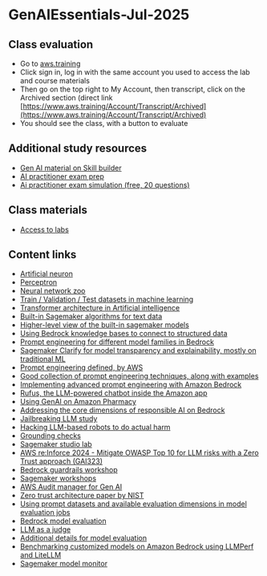 # GenAIEssentials-Jul-2025
## Class evaluation
- Go to [aws.training](https://www.aws.training/)
- Click sign in, log in with the same account you used to access the lab and course materials
- Then go on the top right to My Account, then transcript, click on the Archived section (direct link [https://www.aws.training/Account/Transcript/Archived](https://www.aws.training/Account/Transcript/Archived)
- You should see the class, with a button to evaluate

## Additional study resources
- [Gen AI material on Skill builder](https://skillbuilder.aws/category/domain/generative-ai?page=1)
- [AI practitioner exam prep](https://aws.amazon.com/certification/certified-ai-practitioner/)
- [Ai practitioner exam simulation (free, 20 questions)](https://skillbuilder.aws/learn/PWGBM4E8ZM/official-practice-exam-aws-certified-ai-practitioner-aifc01--english/B1MF12M4GE)


## Class materials
- [Access to labs](https://us-east-1.student.classrooms.aws.training/class/kEgpocEHHUmzum6dAztHUi)

## Content links
- [Artificial neuron](https://en.wikipedia.org/wiki/Artificial_neuron)
- [Perceptron](https://en.wikipedia.org/wiki/Perceptron)
- [Neural network zoo](https://www.asimovinstitute.org/neural-network-zoo/)
- [Train / Validation / Test datasets in machine learning](https://www.v7labs.com/blog/train-validation-test-set)
- [Transformer architecture in Artificial intelligence](https://aws.amazon.com/what-is/transformers-in-artificial-intelligence/)
- [Built-in Sagemaker algorithms for text data](https://docs.aws.amazon.com/sagemaker/latest/dg/algorithms-text.html)
- [Higher-level view of the built-in sagemaker models](https://docs.aws.amazon.com/sagemaker/latest/dg/algos.html)
- [Using Bedrock knowledge bases to connect to structured data](docs.aws.amazon.com/bedrock/latest/userguide/knowledge-base-build-structured.html)
- [Prompt engineering for different model families in Bedrock](https://docs.aws.amazon.com/bedrock/latest/userguide/prompt-engineering-guidelines.html)
- [Sagemaker Clarify for model transparency and explainability, mostly on traditional ML](https://aws.amazon.com/sagemaker-ai/clarify/)
- [Prompt engineering defined, by AWS](https://aws.amazon.com/what-is/prompt-engineering/)
- [Good collection of prompt engineering techniques, along with examples](https://www.promptingguide.ai/)
- [Implementing advanced prompt engineering with Amazon Bedrock](https://aws.amazon.com/blogs/machine-learning/implementing-advanced-prompt-engineering-with-amazon-bedrock/)
- [Rufus, the LLM-powered chatbot inside the Amazon app](https://www.aboutamazon.com/news/retail/how-to-use-amazon-rufus)
- [Using GenAI on Amazon Pharmacy](https://www.aboutamazon.com/news/retail/how-amazon-pharmacy-uses-generative-ai)
- [Addressing the core dimensions of responsible AI on Bedrock](https://aws.amazon.com/blogs/machine-learning/considerations-for-addressing-the-core-dimensions-of-responsible-ai-for-amazon-bedrock-applications/)
- [Jailbreaking LLM study](https://unit42.paloaltonetworks.com/jailbreaking-generative-ai-web-products/)
- [Hacking LLM-based robots to do actual harm](https://blog.seas.upenn.edu/penn-engineering-research-discovers-critical-vulnerabilities-in-ai-enabled-robots-to-increase-safety-and-security/)
- [Grounding checks](https://docs.aws.amazon.com/bedrock/latest/userguide/guardrails-contextual-grounding-check.html)
- [Sagemaker studio lab](https://studiolab.sagemaker.aws/)
- [AWS re:Inforce 2024 - Mitigate OWASP Top 10 for LLM risks with a Zero Trust approach (GAI323)](https://www.youtube.com/watch?v=eOmgoNIC7a0)
- [Bedrock guardrails workshop](https://catalog.workshops.aws/bedrockguard/en-US)
- [Sagemaker workshops](https://www.workshops.aws/categories/SageMaker)
- [AWS Audit manager for Gen AI](https://aws.amazon.com/blogs/mt/aws-audit-manager-launches-aws-best-practices-framework-for-generative-ai/)
- [Zero trust architecture paper by NIST](https://www.nist.gov/publications/zero-trust-architecture)
- [Using prompt datasets and available evaluation dimensions in model evaluation jobs](https://docs.aws.amazon.com/sagemaker/latest/dg/clarify-foundation-model-evaluate-overview.html)
- [Bedrock model evaluation](https://aws.amazon.com/blogs/aws/amazon-bedrock-model-evaluation-is-now-generally-available/)
- [LLM as a judge](https://aws.amazon.com/blogs/machine-learning/llm-as-a-judge-on-amazon-bedrock-model-evaluation/)
- [Additional details for model evaluation](https://aws.amazon.com/blogs/aws/evaluate-compare-and-select-the-best-foundation-models-for-your-use-case-in-amazon-bedrock-preview/)
- [Benchmarking customized models on Amazon Bedrock using LLMPerf and LiteLLM](https://aws.amazon.com/blogs/machine-learning/benchmarking-customized-models-on-amazon-bedrock-using-llmperf-and-litellm/)
- [Sagemaker model monitor](https://docs.aws.amazon.com/sagemaker/latest/dg/model-monitor.html)
